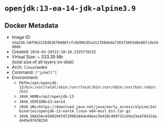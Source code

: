 # `openjdk:13-ea-14-jdk-alpine3.9`

## Docker Metadata

- Image ID: `sha256:b8f9b2226d626704087cfc8d902d5a3117b6bbda7365f3055d8e88fcde34d0db`
- Created: `2019-03-29T22:10:20.232577833Z`
- Virtual Size: ~ 333.39 Mb  
  (total size of all layers on-disk)
- Arch: `linux`/`amd64`
- Command: `["jshell"]`
- Environment:
  - `PATH=/opt/openjdk-13/bin:/usr/local/sbin:/usr/local/bin:/usr/sbin:/usr/bin:/sbin:/bin`
  - `JAVA_HOME=/opt/openjdk-13`
  - `JAVA_VERSION=13-ea+14`
  - `JAVA_URL=https://download.java.net/java/early_access/alpine/14/binaries/openjdk-13-ea+14_linux-x64-musl_bin.tar.gz`
  - `JAVA_SHA256=65902947d71998184de49eec5b420c489f31cb9a33eafd431dad445e97438250`
